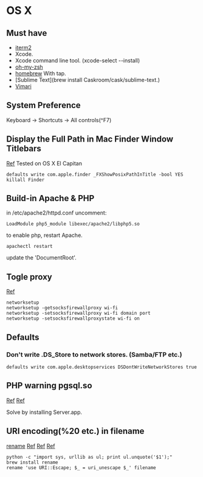 # OS X

## Must have
* [iterm2](http://www.iterm2.com)
* Xcode.
* Xcode command line tool. (xcode-select --install)
* [oh-my-zsh](http://ohmyz.sh)
* [homebrew](http://brew.sh) With tap.
* [Sublime Text](brew install Caskroom/cask/sublime-text.)
* [Vimari](https://github.com/guyht/vimari)

## System Preference

Keyboard -> Shortcuts -> All controls(^F7)


## Display the Full Path in Mac Finder Window Titlebars
[Ref](http://osxdaily.com/2007/12/02/show-full-directory-path-in-finder-window-title-bars/)
Tested on OS X El Capitan
```
defaults write com.apple.finder _FXShowPosixPathInTitle -bool YES
killall Finder
```

## Build-in Apache & PHP

in /etc/apache2/httpd.conf uncomment:

```
LoadModule php5_module libexec/apache2/libphp5.so
```

to enable php, restart Apache.

```
apachectl restart
```

update the 'DocumentRoot'.


## Togle proxy

[Ref](https://stackoverflow.com/questions/4029471/how-to-you-toggle-on-and-off-a-web-proxy-in-os-x-from-the-command-line)

```
networksetup
networksetup -getsocksfirewallproxy wi-fi
networksetup -setsocksfirewallproxy wi-fi domain port
networksetup -setsocksfirewallproxystate wi-fi on
```

## Defaults

### Don't write .DS_Store to network stores. (Samba/FTP etc.)

```
defaults write com.apple.desktopservices DSDontWriteNetworkStores true
```

## PHP warning pgsql.so

[Ref](https://origin-discussions-us.apple.com/thread/7218739)
[Ref](http://stackoverflow.com/questions/6588174/enabling-postgresql-support-in-php-on-mac-os-x)

Solve by installing Server.app.

## URI encoding(%20 etc.) in filename

[rename](https://github.com/ap/rename)
[Ref](http://unix.stackexchange.com/questions/76500/how-to-remove-uri-encoding-from-file-names)
[Ref](http://unix.stackexchange.com/questions/174129/replace-20-with-a-space-in-filenames)
[Ref](http://unix.stackexchange.com/questions/159253/decoding-url-encoding-percent-encoding)

```
python -c "import sys, urllib as ul; print ul.unquote('$1');"
brew install rename
rename 'use URI::Escape; $_ = uri_unescape $_' filename
```
